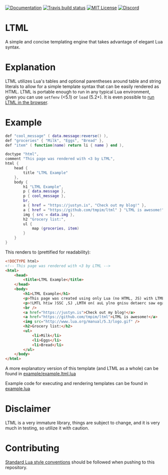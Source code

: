 [![Documentation](https://img.shields.io/badge/-docs-blue.svg?style=flat-square)](https://tmpim.github.io/ltml) [![Travis build status](https://img.shields.io/travis/tmpim/ltml.svg?style=flat-square)](https://travis-ci.org/tmpim/ltml) [![MIT License](https://img.shields.io/github/license/tmpim/ltml.svg?style=flat-square)](LICENSE) [![Discord](https://img.shields.io/discord/591488795040546818.svg?style=flat-square)](https://discord.gg/gd4KZvE)
# LTML
A simple and concise templating engine that takes advantage of elegant Lua syntax.

# Explanation
LTML utilizes Lua's tables and optional parentheses around table and string literals to allow for a simple template syntax that can be easily rendered as HTML. LTML is portable enough to run in any typical Lua environment, given you can use `setfenv` (<5.1) or `load` (5.2+). It is even possible to [run LTML in the browser](https://github.com/tmpim/ltml-react).

# Example
```lua
def "cool_message" ( data.message:reverse() ),
def "groceries" { "Milk", "Eggs", "Bread" },
def "item" ( function(name) return li { name } end ),

doctype "html",
comment "This page was rendered with <3 by LTML",
html {
    head {
        title "LTML Example"
    },
    body {
        h1 "LTML Example",
        p { data.message },
        p { cool_message },
        br,
        a { href = "https://justyn.is", "Check out my blog!" },
        a { href = "https://github.com/tmpim/ltml" } "LTML is awesome!",
        img { src = data.img },
        h2 "Grocery list:",
        ul {
            map (groceries, item)
        }
    }
}
```

This renders to (prettified for readability):
```html
<!DOCTYPE html>
<!-- This page was rendered with <3 by LTML -->
<html>
    <head>
        <title>LTML Example</title>
    </head>
    <body>
        <h1>LTML Example</h1>
        <p>This page was created using only Lua (no HTML, JS) with LTML!</p>
        <p>!LMTL htiw )SSC ,SJ ,LMTH on( auL ylno gnisu detaerc saw egap sihT</p>
        <br />
        <a href="https://justyn.is">Check out my blog!</a>
        <a href="https://github.com/tmpim/ltml">LTML is awesome!</a>
        <img src="http://www.lua.org/manual/5.3/logo.gif" />
        <h2>Grocery list:</h2>
        <ul>
            <li>Milk</li>
            <li>Eggs</li>
            <li>Bread</li>
        </ul>
    </body>
</html>
```
A more explanatory version of this template (and LTML as a whole) can be found in [example/example.ltml.lua](example/example.ltml.lua)

Example code for executing and rendering templates can be found in [example.lua](example.lua)

# Disclaimer
LTML is a very immature library, things are subject to change, and it is very much in testing, so utilize it with caution.

# Contributing
[Standard Lua style conventions](http://lua-users.org/wiki/LuaStyleGuide) should be followed when pushing to this repository.